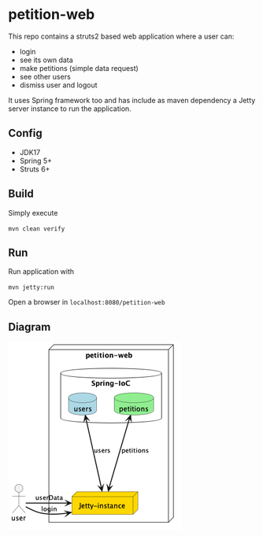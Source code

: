# petition-web

This repo contains a struts2 based web application where a user can:

* login
* see its own data
* make petitions (simple data request)
* see other users
* dismiss user and logout

It uses Spring framework too and has include as maven dependency a Jetty server instance to run the application.

## Config

* JDK17
* Spring 5+
* Struts 6+

## Build

Simply execute

`mvn clean verify`

## Run

Run application with

`mvn jetty:run`

Open a browser in `localhost:8080/petition-web`

## Diagram

![Diagram](petition-web-diagram.png)